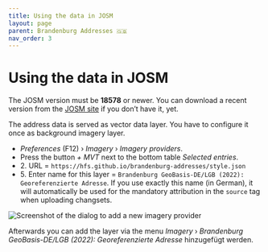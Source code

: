 ```yaml
---
title: Using the data in JOSM
layout: page
parent: Brandenburg Addresses 🇬🇧
nav_order: 3
---
```


# Using the data in JOSM

The JOSM version must be **18578** or newer. You can download a recent version
from the [JOSM site](https://josm.openstreetmap.de/) if you don’t have it, yet.

The address data is served as vector data layer. You have to configure it once
as background imagery layer.

* *Preferences* (F12) › *Imagery* › *Imagery providers*.
* Press the button *+ MVT* next to the bottom table *Selected entries*.
* 2\. URL = `https://hfs.github.io/brandenburg-addresses/style.json`
* 5\. Enter name for this layer = `Brandenburg GeoBasis-DE/LGB (2022):
  Georeferenzierte Adresse`. If you use exactly this name (in German), it will
  automatically be used for the mandatory attribution in the `source` tag when
  uploading changsets.

![Screenshot of the dialog to add a new imagery provider](/brandenburg-addresses/assets/images/imagery_en.png)

Afterwards you can add the layer via the menu *Imagery* › *Brandenburg
GeoBasis-DE/LGB (2022): Georeferenzierte Adresse* hinzugefügt werden.
